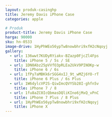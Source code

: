 ```yaml
---
layout: produk-casinghp
title: Jeremy Davis iPhone Case
categories: apple

# Produk
product-title: Jeremy Davis iPhone Case
harga: 90000
sku: hn-0533
image-drive: 1HyPhWEo56ypTw8nowbhri9xfH2cNqoyj
gallery:
  - url: 136wwt7KUDyRYiakv-BZazp0FjcZl4Fps
    title: iPhone 5 / 5s / SE
  - url: 1DN0Abz25pVVfO3pRLEa2UkV9PINOKp-w
    title: iPhone 6 / 6s
  - url: 1fPy7aMBKk6rSGG4xIJ_9t_wMZj6YO-rT
    title: iPhone 6 Plus / 6s Plus
  - url: 1W6dylcVP2S-QiwImcQVYSb28I-ghfn5v
    title: iPhone 7 / 8
  - url: 1fu8aZC0IcQbmasDQliKIno6jMxQ_vPnC
    title: iPhone 7 Plus / 8 Plus
  - url: 1HyPhWEo56ypTw8nowbhri9xfH2cNqoyj
    title: iPhone X
---
```

